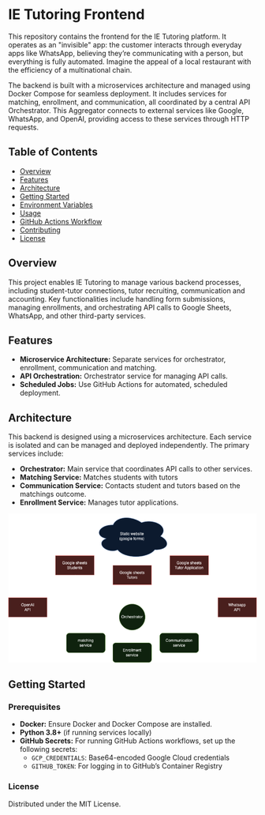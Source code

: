 # IE Tutoring Frontend

This repository contains the frontend for the IE Tutoring platform. It operates as an "invisible" app: the customer interacts through everyday apps like WhatsApp, believing they’re communicating with a person, but everything is fully automated. Imagine the appeal of a local restaurant with the efficiency of a multinational chain.

The backend is built with a microservices architecture and managed using Docker Compose for seamless deployment. It includes services for matching, enrollment, and communication, all coordinated by a central API Orchestrator. This Aggregator connects to external services like Google, WhatsApp, and OpenAI, providing access to these services through HTTP requests.

## Table of Contents
- [Overview](#overview)
- [Features](#features)
- [Architecture](#architecture)
- [Getting Started](#getting-started)
- [Environment Variables](#environment-variables)
- [Usage](#usage)
- [GitHub Actions Workflow](#github-actions-workflow)
- [Contributing](#contributing)
- [License](#license)

## Overview

This project enables IE Tutoring to manage various backend processes, including student-tutor connections, tutor recruiting, communication and accounting. Key functionalities include handling form submissions, managing enrollments, and orchestrating API calls to Google Sheets, WhatsApp, and other third-party services.

## Features

- **Microservice Architecture:** Separate services for orchestrator, enrollment, communication and matching.
- **API Orchestration:** Orchestrator service for managing API calls.
- **Scheduled Jobs:** Use GitHub Actions for automated, scheduled deployment.

## Architecture

This backend is designed using a microservices architecture. Each service is isolated and can be managed and deployed independently. The primary services include:

- **Orchestrator:** Main service that coordinates API calls to other services.
- **Matching Service:** Matches students with tutors
- **Communication Service:** Contacts student and tutors based on the matchings outcome.
- **Enrollment Service:** Manages tutor applications.

![Architecture Diagram](public/photos/diagram.png)

## Getting Started

### Prerequisites

- **Docker:** Ensure Docker and Docker Compose are installed.
- **Python 3.8+** (if running services locally)
- **GitHub Secrets:** For running GitHub Actions workflows, set up the following secrets:
  - `GCP_CREDENTIALS`: Base64-encoded Google Cloud credentials
  - `GITHUB_TOKEN`: For logging in to GitHub’s Container Registry

### License

Distributed under the MIT License.
